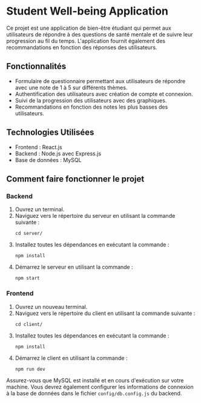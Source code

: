 # Student Well-being Application

Ce projet est une application de bien-être étudiant qui permet aux utilisateurs de répondre à des questions de santé mentale et de suivre leur progression au fil du temps. L'application fournit également des recommandations en fonction des réponses des utilisateurs.

## Fonctionnalités

- Formulaire de questionnaire permettant aux utilisateurs de répondre avec une note de 1 à 5 sur différents thèmes.
- Authentification des utilisateurs avec création de compte et connexion.
- Suivi de la progression des utilisateurs avec des graphiques.
- Recommandations en fonction des notes les plus basses des utilisateurs.

## Technologies Utilisées

- Frontend : React.js
- Backend : Node.js avec Express.js
- Base de données : MySQL

## Comment faire fonctionner le projet

### Backend

1. Ouvrez un terminal.
2. Naviguez vers le répertoire du serveur en utilisant la commande suivante :
    ```
    cd server/
    ```
3. Installez toutes les dépendances en exécutant la commande :
    ```
    npm install
    ```
4. Démarrez le serveur en utilisant la commande :
    ```
    npm start
    ```

### Frontend

1. Ouvrez un nouveau terminal.
2. Naviguez vers le répertoire du client en utilisant la commande suivante :
    ```
    cd client/
    ```
3. Installez toutes les dépendances en exécutant la commande :
    ```
    npm install
    ```
4. Démarrez le client en utilisant la commande :
    ```
    npm run dev
    ```

Assurez-vous que MySQL est installé et en cours d'exécution sur votre machine. Vous devrez également configurer les informations de connexion à la base de données dans le fichier `config/db.config.js` du backend.
